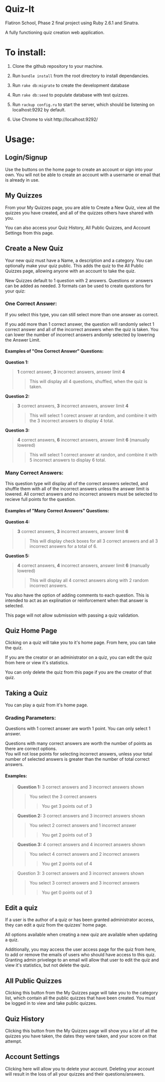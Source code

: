 # Quiz-It
 Flatiron School, Phase 2 final project using Ruby 2.6.1 and Sinatra. 

A fully functioning quiz creation web application.  

# To install:
1) Clone the github repository to your machine.

2) Run `bundle install` from the root directory to install dependancies.

3) Run `rake db:migrate` to create the development database

4) Run `rake db:seed` to populate database with test quizzes.

5) Run `rackup config.ru` to start the server, which should be listening on localhost:9292 by default.

6) Use Chrome to visit http://localhost:9292/

# Usage:

## Login/Signup

Use the buttons on the home page to create an account or sign into your own.  You will not be able to create an account with a username or email that is already in use.

## My Quizzes

From your My Quizzes page, you are able to Create a New Quiz, view all the quizzes you have created, and all of the quizzes others have shared with you.

You can also access your Quiz History, All Public Quizzes, and Account Settings from this page.

## Create a New Quiz
    
Your new quiz must have a Name, a description and a category.  You can optionally make your quiz public.  This adds the quiz to the All Public Quizzes page, allowing anyone with an account to take the quiz.

New Quizzes default to 1 question with 2 answers.  Questions or answers can be added as needed.  3 formats can be used to create questions for your quiz:

### One Correct Answer:
If you select this type, you can still select more than one answer as correct.
            
If you add more than 1 correct answer, the question will randomly select 1 correct answer and all of the incorrect answers when the quiz is taken.  You can lower the number of incorrect answers andomly selected by lowering the Answer Limit.
            
#### Examples of "One Correct Answer" Questions:

**Question 1:**
>**1** correct answer, **3** incorrect answers, answer limit **4**
>
>>This will display all 4 questions, shuffled, when the quiz is taken.

**Question 2:**
>**3** correct answers, **3** incorrect answers, answer limit **4**
>
>>This will select 1 corect answer at random, 
>>and combine it with the 3 incorrect answers to display 4 total.

**Question 3:**
>**4** correct answers, **6** incorrect answers, answer limit **6** (manually lowered)
>
>>This will select 1 correct answer at randon, 
>>and combine it with 5 incorrect answers to display 6 total.
            
### Many Correct Answers: 
This question type will display all of the correct answers selected, and shuffle them with all of the incorrect answers unless the answer limit is lowered.  All correct answers and no incorrect answers must be selected to recieve full points for the question. 

#### Examples of "Many Correct Answers" Questions:

**Question 4:**
>**3** correct answers, **3** incorrect answers, answer limit **6**
>
>>This will display check boxes for all 3 correct answers and all 3 incorrect answers for a total of 6.

**Question 5:** 
>**4** correct answers, **4** incorrect answers, answer limit **6** (manually lowered)
>
>>This will display all 4 correct answers along with 2 random incorrect answers.
        
You also have the option of adding comments to each question.  This is intended to act as an explination or reinforcement when that answer is selected.

This page will not allow submission with passing a quiz validation. 

## Quiz Home Page
    
Clicking on a quiz will take you to it's home page.  From here, you can take the quiz.

If you are the creator or an administrator on a quiz, you can edit the quiz from here or view it's statistics.

You can only delete the quiz from this page if you are the creator of that quiz.

## Taking a Quiz

You can play a quiz from it's home page.  

### Grading Parameters:

Questions with 1 correct answer are worth 1 point.  You can only select 1 answer.

Questions with many correct answers are worth the number of points as there are correct options.  
You will not lose points for selecting incorrect answers, 
unless your total number of selected answers is greater than the number of total correct answers.

#### Examples:
>**Question 1:** 
>3 correct answers and 3 incorrect answers shown
>>You select the 3 correct answers
>>>You get 3 points out of 3

>**Question 2:** 
>3 correct answers and 3 incorrect answers shown
>>You select 2 correct answers and 1 incorrect answer
>>>You get 2 points out of 3

>**Question 3:** 
>4 correct answers and 4 incorrect answers shown
>>You select 4 correct answers and 2 incorrect answers
>>>You get 2 points out of 4

>Question 3: 
>3 correct answers and 3 incorrect answers shown
>>You select 3 correct answers and 3 incorrect answers
>>>You get 0 points out of 3

## Edit a quiz
    
If a user is the author of a quiz or has been granted administrator access, they can edit a quiz from the quizzes' home page.

All options available when creating a new quiz are available when updating a quiz.  

Additionally, you may access the user access page for the quiz from here, to add or remove the emails of users who should have access to this quiz. Granting admin privelege to an email will allow that user to edit the quiz and view it's statistics, but not delete the quiz.

## All Public Quizzes

Clicking this button from the My Quizzes page will take you to the category list, which contain all the public quizzes that have been created.  You must be logged in to view and take public quizzes.  

## Quiz History

Clicking this button from the My Quizzes page will show you a list of all the quizzes you have taken, the dates they were taken, and your score on that attempt.

## Account Settings

Clicking here will allow you to delete your account.  Deleting your account will result in the loss of all your quizzes and their questions/answers.


